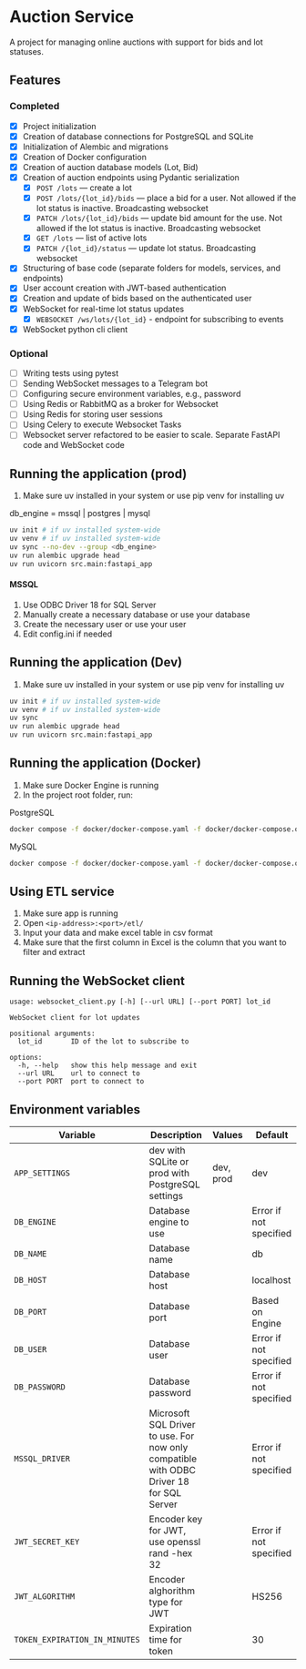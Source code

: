 # Auction Service

A project for managing online auctions with support for bids and lot statuses.

## Features

### Completed
- [x] Project initialization
- [x] Creation of database connections for PostgreSQL and SQLite
- [x] Initialization of Alembic and migrations
- [x] Creation of Docker configuration
- [x] Creation of auction database models (Lot, Bid)
- [x] Creation of auction endpoints using Pydantic serialization
  - [x] `POST /lots` — create a lot
  - [x] `POST /lots/{lot_id}/bids` — place a bid for a user. Not allowed if the lot status is inactive. Broadcasting websocket
  - [x] `PATCH /lots/{lot_id}/bids` — update bid amount for the use. Not allowed if the lot status is inactive. Broadcasting websocket
  - [x] `GET /lots` — list of active lots
  - [x] `PATCH /{lot_id}/status` — update lot status. Broadcasting websocket
- [x] Structuring of base code (separate folders for models, services, and endpoints)
- [x] User account creation with JWT-based authentication
- [x] Creation and update of bids based on the authenticated user
- [x] WebSocket for real-time lot status updates
  - [x] `WEBSOCKET /ws/lots/{lot_id}` - endpoint for subscribing to events
- [x] WebSocket python cli client

### Optional
- [ ] Writing tests using pytest
- [ ] Sending WebSocket messages to a Telegram bot
- [ ] Configuring secure environment variables, e.g., password
- [ ] Using Redis or RabbitMQ as a broker for Websocket
- [ ] Using Redis for storing user sessions
- [ ] Using Celery to execute Websocket Tasks
- [ ] Websocket server refactored to be easier to scale. Separate FastAPI code and WebSocket code

## Running the application (prod)

1. Make sure uv installed in your system or use pip venv for installing uv 

db_engine = mssql | postgres | mysql

```bash
uv init # if uv installed system-wide
uv venv # if uv installed system-wide
uv sync --no-dev --group <db_engine>
uv run alembic upgrade head
uv run uvicorn src.main:fastapi_app
```

#### MSSQL

1. Use ODBC Driver 18 for SQL Server
2. Manually create a necessary database or use your database
3. Create the necessary user or use your user
4. Edit config.ini if needed

## Running the application (Dev)

1. Make sure uv installed in your system or use pip venv for installing uv 

```bash
uv init # if uv installed system-wide
uv venv # if uv installed system-wide
uv sync
uv run alembic upgrade head
uv run uvicorn src.main:fastapi_app
```

## Running the application (Docker)

1. Make sure Docker Engine is running
2. In the project root folder, run:

PostgreSQL
```bash
docker compose -f docker/docker-compose.yaml -f docker/docker-compose.override-postgres.yml up
```

MySQL
```bash
docker compose -f docker/docker-compose.yaml -f docker/docker-compose.override-mysql.yml up
```

## Using ETL service

1. Make sure app is running
2. Open `<ip-address>:<port>/etl/`
3. Input your data and make excel table in csv format
4. Make sure that the first column in Excel is the column that you want to filter and extract

## Running the WebSocket client

```console
usage: websocket_client.py [-h] [--url URL] [--port PORT] lot_id

WebSocket client for lot updates

positional arguments:
  lot_id       ID of the lot to subscribe to

options:
  -h, --help   show this help message and exit
  --url URL    url to connect to
  --port PORT  port to connect to
```

## Environment variables

| Variable                      | Description                                                                              | Values    | Default                |
|-------------------------------|------------------------------------------------------------------------------------------|-----------|------------------------|
| `APP_SETTINGS`                | dev with SQLite or prod with PostgreSQL settings                                         | dev, prod | dev                    |
| `DB_ENGINE`                   | Database engine to use                                                                   |           | Error if not specified |
| `DB_NAME`                     | Database name                                                                            |           | db                     |
| `DB_HOST`                     | Database host                                                                            |           | localhost              |
| `DB_PORT`                     | Database port                                                                            |           | Based on Engine        |
| `DB_USER`                     | Database user                                                                            |           | Error if not specified |
| `DB_PASSWORD`                 | Database password                                                                        |           | Error if not specified |
| `MSSQL_DRIVER`                | Microsoft SQL Driver to use. For now only compatible with ODBC Driver 18 for SQL Server  |           | Error if not specified |
| `JWT_SECRET_KEY`              | Encoder key for JWT, use openssl rand -hex 32                                            |           | Error if not specified |
| `JWT_ALGORITHM`               | Encoder alghorithm type for JWT                                                          |           | HS256                  |
| `TOKEN_EXPIRATION_IN_MINUTES` | Expiration time for token                                                                |           | 30                     |
